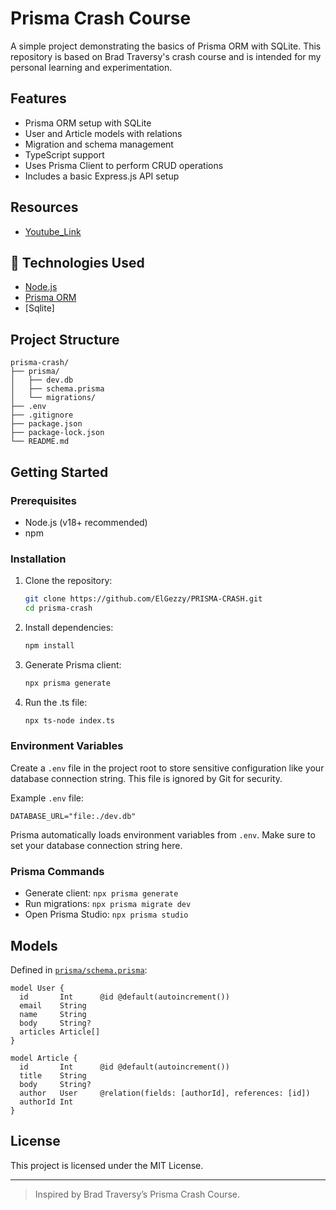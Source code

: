 # Prisma Crash Course

A simple project demonstrating the basics of Prisma ORM with SQLite. This repository is based on Brad Traversy's crash course and is intended for my personal learning and experimentation.

## Features

- Prisma ORM setup with SQLite
- User and Article models with relations
- Migration and schema management
- TypeScript support
- Uses Prisma Client to perform CRUD operations
- Includes a basic Express.js API setup

## Resources
- [Youtube_Link](https://youtu.be/CYH04BJzamo?si=E7EhRtVUaDQ9d6Vv)

## 🚀 Technologies Used

- [Node.js](https://nodejs.org/)
- [Prisma ORM](https://www.prisma.io/)
- [Sqlite]

## Project Structure

```
prisma-crash/
├── prisma/
│   ├── dev.db
│   ├── schema.prisma
│   └── migrations/
├── .env
├── .gitignore
├── package.json
├── package-lock.json
└── README.md
```

## Getting Started

### Prerequisites

- Node.js (v18+ recommended)
- npm

### Installation

1. Clone the repository:
    ```bash
    git clone https://github.com/ElGezzy/PRISMA-CRASH.git
    cd prisma-crash
    ```

2. Install dependencies:
    ```bash
    npm install
    ```

3. Generate Prisma client:
    ```bash
    npx prisma generate
    ```
4. Run the .ts file:
    ```bash
    npx ts-node index.ts
    ```

### Environment Variables

Create a `.env` file in the project root to store sensitive configuration like your database connection string. This file is ignored by Git for security.

Example `.env` file:

```properties
DATABASE_URL="file:./dev.db"
```

Prisma automatically loads environment variables from `.env`. Make sure to set your database connection string here.

### Prisma Commands

- Generate client: `npx prisma generate`
- Run migrations: `npx prisma migrate dev`
- Open Prisma Studio: `npx prisma studio`

## Models

Defined in [`prisma/schema.prisma`](prisma/schema.prisma):

```prisma
model User {
  id       Int      @id @default(autoincrement())
  email    String
  name     String
  body     String?
  articles Article[]
}

model Article {
  id       Int      @id @default(autoincrement())
  title    String
  body     String?
  author   User     @relation(fields: [authorId], references: [id])
  authorId Int
}
```

## License

This project is licensed under the MIT License.

---

> Inspired by Brad Traversy’s Prisma Crash Course.